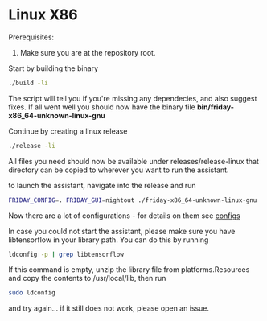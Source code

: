 # Linux X86


Prerequisites:

1. Make sure you are at the repository root.


Start by building the binary

```bash
./build -li
```

The script will tell you if you're missing any dependecies, and also suggest fixes.  If all went well you should now have the binary file **bin/friday-x86_64-unknown-linux-gnu**


Continue by creating a linux release

```bash
./release -li
```

All files you need should now be available under releases/release-linux that directory can be copied to wherever you want to run the assistant.

to launch the assistant, navigate into the release and run

```bash
FRIDAY_CONFIG=. FRIDAY_GUI=nightout ./friday-x86_64-unknown-linux-gnu
```

Now there are a lot of configurations - for details on them see [configs](CONFIG.md)


In case you could not start the assistant, please make sure you have libtensorflow in your library path. You can do this by running

```bash
ldconfig -p | grep libtensorflow
```

If this command is empty, unzip the library file from platforms.Resources and copy the contents to /usr/local/lib, then run

```bash
sudo ldconfig
```

and try again... if it still does not work, please open an issue.

